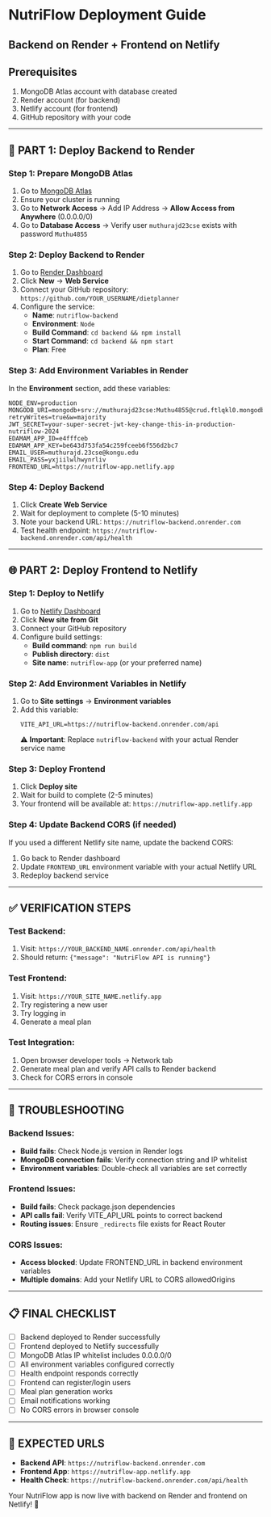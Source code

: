 # NutriFlow Deployment Guide
## Backend on Render + Frontend on Netlify

## Prerequisites
1. MongoDB Atlas account with database created
2. Render account (for backend)
3. Netlify account (for frontend)
4. GitHub repository with your code

---

## 🚀 PART 1: Deploy Backend to Render

### Step 1: Prepare MongoDB Atlas
1. Go to [MongoDB Atlas](https://cloud.mongodb.com/)
2. Ensure your cluster is running
3. Go to **Network Access** → Add IP Address → **Allow Access from Anywhere** (0.0.0.0/0)
4. Go to **Database Access** → Verify user `muthurajd23cse` exists with password `Muthu4855`

### Step 2: Deploy Backend to Render
1. Go to [Render Dashboard](https://dashboard.render.com/)
2. Click **New** → **Web Service**
3. Connect your GitHub repository: `https://github.com/YOUR_USERNAME/dietplanner`
4. Configure the service:
   - **Name**: `nutriflow-backend`
   - **Environment**: `Node`
   - **Build Command**: `cd backend && npm install`
   - **Start Command**: `cd backend && npm start`
   - **Plan**: Free

### Step 3: Add Environment Variables in Render
In the **Environment** section, add these variables:

```
NODE_ENV=production
MONGODB_URI=mongodb+srv://muthurajd23cse:Muthu4855@crud.ftlqkl0.mongodb.net/nutriflow?retryWrites=true&w=majority
JWT_SECRET=your-super-secret-jwt-key-change-this-in-production-nutriflow-2024
EDAMAM_APP_ID=e4fffceb
EDAMAM_APP_KEY=be643d753fa54c259fceeb6f556d2bc7
EMAIL_USER=muthurajd.23cse@kongu.edu
EMAIL_PASS=yxjiilwlhwynrliv
FRONTEND_URL=https://nutriflow-app.netlify.app
```

### Step 4: Deploy Backend
1. Click **Create Web Service**
2. Wait for deployment to complete (5-10 minutes)
3. Note your backend URL: `https://nutriflow-backend.onrender.com`
4. Test health endpoint: `https://nutriflow-backend.onrender.com/api/health`

---

## 🌐 PART 2: Deploy Frontend to Netlify

### Step 1: Deploy to Netlify
1. Go to [Netlify Dashboard](https://app.netlify.com/)
2. Click **New site from Git**
3. Connect your GitHub repository
4. Configure build settings:
   - **Build command**: `npm run build`
   - **Publish directory**: `dist`
   - **Site name**: `nutriflow-app` (or your preferred name)

### Step 2: Add Environment Variables in Netlify
1. Go to **Site settings** → **Environment variables**
2. Add this variable:
   ```
   VITE_API_URL=https://nutriflow-backend.onrender.com/api
   ```
   ⚠️ **Important**: Replace `nutriflow-backend` with your actual Render service name

### Step 3: Deploy Frontend
1. Click **Deploy site**
2. Wait for build to complete (2-5 minutes)
3. Your frontend will be available at: `https://nutriflow-app.netlify.app`

### Step 4: Update Backend CORS (if needed)
If you used a different Netlify site name, update the backend CORS:
1. Go back to Render dashboard
2. Update `FRONTEND_URL` environment variable with your actual Netlify URL
3. Redeploy backend service

---

## ✅ VERIFICATION STEPS

### Test Backend:
1. Visit: `https://YOUR_BACKEND_NAME.onrender.com/api/health`
2. Should return: `{"message": "NutriFlow API is running"}`

### Test Frontend:
1. Visit: `https://YOUR_SITE_NAME.netlify.app`
2. Try registering a new user
3. Try logging in
4. Generate a meal plan

### Test Integration:
1. Open browser developer tools → Network tab
2. Generate meal plan and verify API calls to Render backend
3. Check for CORS errors in console

---

## 🔧 TROUBLESHOOTING

### Backend Issues:
- **Build fails**: Check Node.js version in Render logs
- **MongoDB connection fails**: Verify connection string and IP whitelist
- **Environment variables**: Double-check all variables are set correctly

### Frontend Issues:
- **Build fails**: Check package.json dependencies
- **API calls fail**: Verify VITE_API_URL points to correct backend
- **Routing issues**: Ensure `_redirects` file exists for React Router

### CORS Issues:
- **Access blocked**: Update FRONTEND_URL in backend environment variables
- **Multiple domains**: Add your Netlify URL to CORS allowedOrigins

---

## 📋 FINAL CHECKLIST

- [ ] Backend deployed to Render successfully
- [ ] Frontend deployed to Netlify successfully  
- [ ] MongoDB Atlas IP whitelist includes 0.0.0.0/0
- [ ] All environment variables configured correctly
- [ ] Health endpoint responds correctly
- [ ] Frontend can register/login users
- [ ] Meal plan generation works
- [ ] Email notifications working
- [ ] No CORS errors in browser console

---

## 🌟 EXPECTED URLS

- **Backend API**: `https://nutriflow-backend.onrender.com`
- **Frontend App**: `https://nutriflow-app.netlify.app`
- **Health Check**: `https://nutriflow-backend.onrender.com/api/health`

Your NutriFlow app is now live with backend on Render and frontend on Netlify! 🎉
